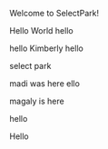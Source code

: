Welcome to SelectPark! 

Hello World 
hello

hello
Kimberly
hello

select park


madi was here
ello

magaly is here

hello

Hello 
